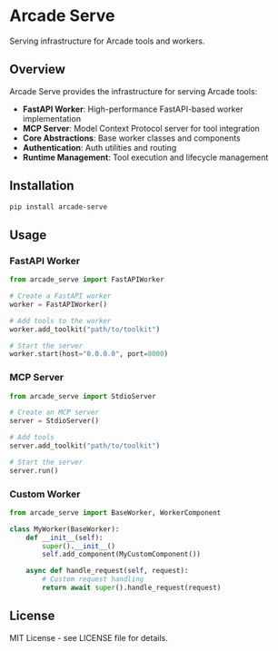 # Arcade Serve

Serving infrastructure for Arcade tools and workers.

## Overview

Arcade Serve provides the infrastructure for serving Arcade tools:

- **FastAPI Worker**: High-performance FastAPI-based worker implementation
- **MCP Server**: Model Context Protocol server for tool integration
- **Core Abstractions**: Base worker classes and components
- **Authentication**: Auth utilities and routing
- **Runtime Management**: Tool execution and lifecycle management

## Installation

```bash
pip install arcade-serve
```

## Usage

### FastAPI Worker

```python
from arcade_serve import FastAPIWorker

# Create a FastAPI worker
worker = FastAPIWorker()

# Add tools to the worker
worker.add_toolkit("path/to/toolkit")

# Start the server
worker.start(host="0.0.0.0", port=8000)
```

### MCP Server

```python
from arcade_serve import StdioServer

# Create an MCP server
server = StdioServer()

# Add tools
server.add_toolkit("path/to/toolkit")

# Start the server
server.run()
```

### Custom Worker

```python
from arcade_serve import BaseWorker, WorkerComponent

class MyWorker(BaseWorker):
    def __init__(self):
        super().__init__()
        self.add_component(MyCustomComponent())

    async def handle_request(self, request):
        # Custom request handling
        return await super().handle_request(request)
```

## License

MIT License - see LICENSE file for details.
